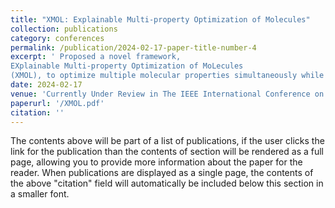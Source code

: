```yaml
---
title: "XMOL: Explainable Multi-property Optimization of Molecules"
collection: publications
category: conferences
permalink: /publication/2024-02-17-paper-title-number-4
excerpt: ' Proposed a novel framework,
EXplainable Multi-property Optimization of MoLecules
(XMOL), to optimize multiple molecular properties simultaneously while incorporating explainability.'
date: 2024-02-17
venue: 'Currently Under Review in The IEEE International Conference on Acoustics, Speech, and Signal Processing, 2025'
paperurl: '/XMOL.pdf'
citation: ''
---
```


The contents above will be part of a list of publications, if the user clicks the link for the publication than the contents of section will be rendered as a full page, allowing you to provide more information about the paper for the reader. When publications are displayed as a single page, the contents of the above "citation" field will automatically be included below this section in a smaller font.
